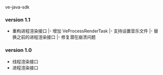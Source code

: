 ve-java-sdk 

### version 1.1
+ 重构进程渲染接口
    |- 增加 VeProcessRenderTask
    |- 支持设置音乐文件
    |- 替换之前的进程渲染接口
    |- 修复潜在崩溃问题
    


### version 1.0

+ 线程渲染接口
+ 进程渲染接口
